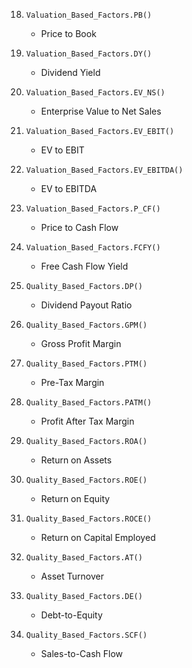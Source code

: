 
18. `Valuation_Based_Factors.PB()`
	- Price to Book
19. `Valuation_Based_Factors.DY()`
	- Dividend Yield
20. `Valuation_Based_Factors.EV_NS()`
	- Enterprise Value to Net Sales
21. `Valuation_Based_Factors.EV_EBIT()`
	- EV to EBIT
22. `Valuation_Based_Factors.EV_EBITDA()`
	- EV to EBITDA
23. `Valuation_Based_Factors.P_CF()`
	- Price to Cash Flow
24. `Valuation_Based_Factors.FCFY()`
	- Free Cash Flow Yield

25. `Quality_Based_Factors.DP()`
	- Dividend Payout Ratio
26. `Quality_Based_Factors.GPM()`
	- Gross Profit Margin
27. `Quality_Based_Factors.PTM()`
	- Pre-Tax Margin
28. `Quality_Based_Factors.PATM()`
	- Profit After Tax Margin
29. `Quality_Based_Factors.ROA()`
	- Return on Assets
30. `Quality_Based_Factors.ROE()`
	- Return on Equity
31. `Quality_Based_Factors.ROCE()`
	- Return on Capital Employed
32. `Quality_Based_Factors.AT()`
	 - Asset Turnover
33. `Quality_Based_Factors.DE()`
	- Debt-to-Equity
34. `Quality_Based_Factors.SCF()`
	- Sales-to-Cash Flow
